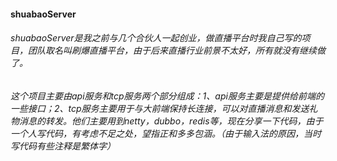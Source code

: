 #### shuabaoServer
###### shuabaoServer是我之前与几个合伙人一起创业，做直播平台时我自己写的项目，团队取名叫刷爆直播平台，由于后来直播行业前景不太好，所有就没有继续做了。
###### 这个项目主要由api服务和tcp服务两个部分组成：1、api服务主要是提供给前端的一些接口；2、tcp服务主要用于与大前端保持长连接，可以对直播消息和发送礼物消息的转发。他们主要用到netty，dubbo，redis等，现在分享一下代码，由于一个人写代码，有考虑不足之处，望指正和多多包涵。（由于输入法的原因，当时写代码有些注释是繁体字）
